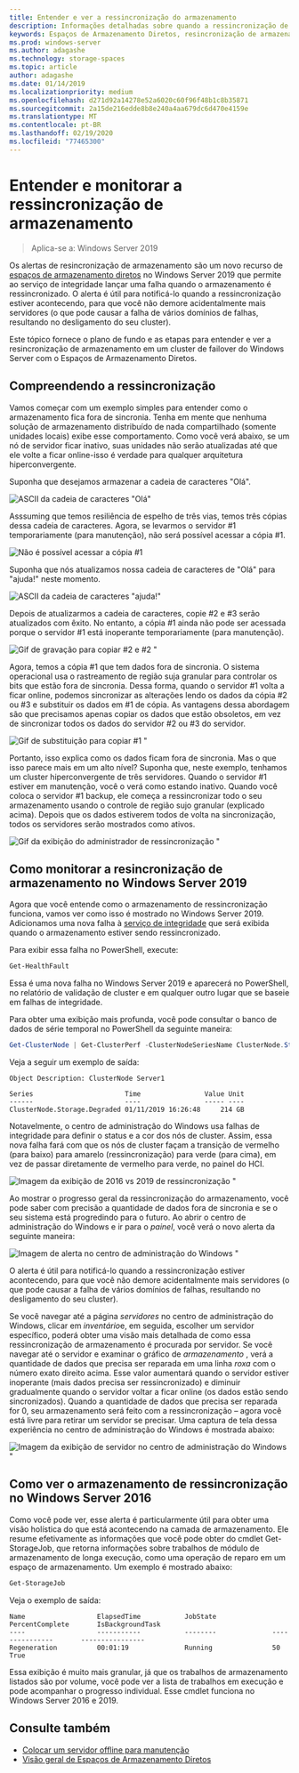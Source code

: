 ```yaml
---
title: Entender e ver a ressincronização do armazenamento
description: Informações detalhadas sobre quando a ressincronização de armazenamento acontece e como vê-la no Windows Server 2019.
keywords: Espaços de Armazenamento Diretos, resincronização de armazenamento, ressincronização, armazenamento, S2D
ms.prod: windows-server
ms.author: adagashe
ms.technology: storage-spaces
ms.topic: article
author: adagashe
ms.date: 01/14/2019
ms.localizationpriority: medium
ms.openlocfilehash: d271d92a14278e52a6020c60f96f48b1c8b35871
ms.sourcegitcommit: 2a15de216edde8b8e240a4aa679dc6d470e4159e
ms.translationtype: MT
ms.contentlocale: pt-BR
ms.lasthandoff: 02/19/2020
ms.locfileid: "77465300"
---
```

# <a name="understand-and-monitor-storage-resync"></a>Entender e monitorar a ressincronização de armazenamento

>Aplica-se a: Windows Server 2019

Os alertas de resincronização de armazenamento são um novo recurso de [espaços de armazenamento diretos](storage-spaces-direct-overview.md) no Windows Server 2019 que permite ao serviço de integridade lançar uma falha quando o armazenamento é ressincronizado. O alerta é útil para notificá-lo quando a ressincronização estiver acontecendo, para que você não demore acidentalmente mais servidores (o que pode causar a falha de vários domínios de falhas, resultando no desligamento do seu cluster). 

Este tópico fornece o plano de fundo e as etapas para entender e ver a resincronização de armazenamento em um cluster de failover do Windows Server com o Espaços de Armazenamento Diretos.

## <a name="understanding-resync"></a>Compreendendo a ressincronização

Vamos começar com um exemplo simples para entender como o armazenamento fica fora de sincronia. Tenha em mente que nenhuma solução de armazenamento distribuído de nada compartilhado (somente unidades locais) exibe esse comportamento. Como você verá abaixo, se um nó de servidor ficar inativo, suas unidades não serão atualizadas até que ele volte a ficar online-isso é verdade para qualquer arquitetura hiperconvergente. 

Suponha que desejamos armazenar a cadeia de caracteres "Olá". 

![ASCII da cadeia de caracteres "Olá"](media/understand-storage-resync/hello.png)

Asssuming que temos resiliência de espelho de três vias, temos três cópias dessa cadeia de caracteres. Agora, se levarmos o servidor #1 temporariamente (para manutenção), não será possível acessar a cópia #1.

![Não é possível acessar a cópia #1](media/understand-storage-resync/copy1.png)

Suponha que nós atualizamos nossa cadeia de caracteres de "Olá" para "ajuda!" neste momento.

![ASCII da cadeia de caracteres "ajuda!"](media/understand-storage-resync/help.png)

Depois de atualizarmos a cadeia de caracteres, copie #2 e #3 serão atualizados com êxito. No entanto, a cópia #1 ainda não pode ser acessada porque o servidor #1 está inoperante temporariamente (para manutenção). 

![Gif de gravação para copiar #2 e #2 "](media/understand-storage-resync/write.gif)

Agora, temos a cópia #1 que tem dados fora de sincronia. O sistema operacional usa o rastreamento de região suja granular para controlar os bits que estão fora de sincronia. Dessa forma, quando o servidor #1 volta a ficar online, podemos sincronizar as alterações lendo os dados da cópia #2 ou #3 e substituir os dados em #1 de cópia. As vantagens dessa abordagem são que precisamos apenas copiar os dados que estão obsoletos, em vez de sincronizar todos os dados do servidor #2 ou #3 do servidor.

![Gif de substituição para copiar #1 "](media/understand-storage-resync/overwrite.gif)

Portanto, isso explica como os dados ficam fora de sincronia. Mas o que isso parece mais em um alto nível? Suponha que, neste exemplo, tenhamos um cluster hiperconvergente de três servidores. Quando o servidor #1 estiver em manutenção, você o verá como estando inativo. Quando você coloca o servidor #1 backup, ele começa a ressincronizar todo o seu armazenamento usando o controle de região sujo granular (explicado acima). Depois que os dados estiverem todos de volta na sincronização, todos os servidores serão mostrados como ativos.

![Gif da exibição do administrador de ressincronização "](media/understand-storage-resync/admin.gif)

## <a name="how-to-monitor-storage-resync-in-windows-server-2019"></a>Como monitorar a resincronização de armazenamento no Windows Server 2019

Agora que você entende como o armazenamento de ressincronização funciona, vamos ver como isso é mostrado no Windows Server 2019. Adicionamos uma nova falha à [serviço de integridade](../../failover-clustering/health-service-overview.md) que será exibida quando o armazenamento estiver sendo ressincronizado.

Para exibir essa falha no PowerShell, execute:

``` PowerShell
Get-HealthFault
```

Essa é uma nova falha no Windows Server 2019 e aparecerá no PowerShell, no relatório de validação de cluster e em qualquer outro lugar que se baseie em falhas de integridade. 

Para obter uma exibição mais profunda, você pode consultar o banco de dados de série temporal no PowerShell da seguinte maneira:

```PowerShell
Get-ClusterNode | Get-ClusterPerf -ClusterNodeSeriesName ClusterNode.Storage.Degraded
```
Veja a seguir um exemplo de saída:

```
Object Description: ClusterNode Server1

Series                       Time                Value Unit
------                       ----                ----- ----
ClusterNode.Storage.Degraded 01/11/2019 16:26:48     214 GB
```

Notavelmente, o centro de administração do Windows usa falhas de integridade para definir o status e a cor dos nós de cluster. Assim, essa nova falha fará com que os nós de cluster façam a transição de vermelho (para baixo) para amarelo (ressincronização) para verde (para cima), em vez de passar diretamente de vermelho para verde, no painel do HCI.

![Imagem da exibição de 2016 vs 2019 de ressincronização "](media/understand-storage-resync/compare.png)

Ao mostrar o progresso geral da ressincronização do armazenamento, você pode saber com precisão a quantidade de dados fora de sincronia e se o seu sistema está progredindo para o futuro. Ao abrir o centro de administração do Windows e ir para o *painel*, você verá o novo alerta da seguinte maneira:

![Imagem de alerta no centro de administração do Windows "](media/understand-storage-resync/alert.png)

O alerta é útil para notificá-lo quando a ressincronização estiver acontecendo, para que você não demore acidentalmente mais servidores (o que pode causar a falha de vários domínios de falhas, resultando no desligamento do seu cluster). 

Se você navegar até a página *servidores* no centro de administração do Windows, clicar em *inventário*e, em seguida, escolher um servidor específico, poderá obter uma visão mais detalhada de como essa ressincronização de armazenamento é procurada por servidor. Se você navegar até o servidor e examinar o gráfico de *armazenamento* , verá a quantidade de dados que precisa ser reparada em uma linha *roxa* com o número exato direito acima. Esse valor aumentará quando o servidor estiver inoperante (mais dados precisa ser ressincronizado) e diminuir gradualmente quando o servidor voltar a ficar online (os dados estão sendo sincronizados). Quando a quantidade de dados que precisa ser reparada for 0, seu armazenamento será feito com a ressincronização – agora você está livre para retirar um servidor se precisar. Uma captura de tela dessa experiência no centro de administração do Windows é mostrada abaixo:

![Imagem da exibição de servidor no centro de administração do Windows "](media/understand-storage-resync/server.png)

## <a name="how-to-see-storage-resync-in-windows-server-2016"></a>Como ver o armazenamento de ressincronização no Windows Server 2016

Como você pode ver, esse alerta é particularmente útil para obter uma visão holística do que está acontecendo na camada de armazenamento. Ele resume efetivamente as informações que você pode obter do cmdlet Get-StorageJob, que retorna informações sobre trabalhos de módulo de armazenamento de longa execução, como uma operação de reparo em um espaço de armazenamento. Um exemplo é mostrado abaixo:

```PowerShell
Get-StorageJob
```

Veja o exemplo de saída:

```
Name                  ElapsedTime           JobState              PercentComplete       IsBackgroundTask
----                  -----------           --------              ---------------       ----------------
Regeneration          00:01:19              Running               50                    True

```

Essa exibição é muito mais granular, já que os trabalhos de armazenamento listados são por volume, você pode ver a lista de trabalhos em execução e pode acompanhar o progresso individual. Esse cmdlet funciona no Windows Server 2016 e 2019.

## <a name="see-also"></a>Consulte também

- [Colocar um servidor offline para manutenção](maintain-servers.md)
- [Visão geral de Espaços de Armazenamento Diretos](storage-spaces-direct-overview.md)